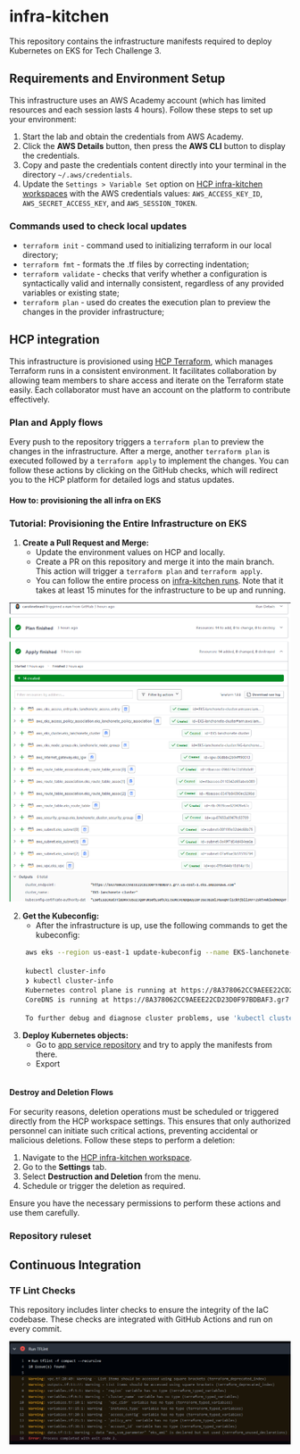 # infra-kitchen

This repository contains the infrastructure manifests required to deploy Kubernetes on EKS for Tech Challenge 3.

## Requirements and Environment Setup

This infrastructure uses an AWS Academy account (which has limited resources and each session lasts 4 hours). Follow these steps to set up your environment:

1. Start the lab and obtain the credentials from AWS Academy.
2. Click the **AWS Details** button, then press the **AWS CLI** button to display the credentials.
3. Copy and paste the credentials content directly into your terminal in the directory `~/.aws/credentials`.
4. Update the `Settings > Variable Set` option on [HCP infra-kitchen workspaces](https://app.terraform.io/app/tc_fiap/workspaces) with the AWS credentials values: `AWS_ACCESS_KEY_ID`, `AWS_SECRET_ACCESS_KEY`, and `AWS_SESSION_TOKEN`.

### Commands used to check local updates

- `terraform init` - command used to initializing terraform in our local directory;
- `terraform fmt` - formats the .tf files by correcting indentation;
- `terraform validate` - checks that verify whether a configuration is syntactically valid and internally consistent, regardless of any provided variables or existing state;
- `terraform plan` - used do creates the execution plan to preview the changes in the provider infrastructure;

## HCP integration

This infrastructure is provisioned using [HCP Terraform](https://developer.hashicorp.com/terraform/cloud-docs), which manages Terraform runs in a consistent environment. It facilitates collaboration by allowing team members to share access and iterate on the Terraform state easily. Each collaborator must have an account on the platform to contribute effectively.

### Plan and Apply flows

Every push to the repository triggers a `terraform plan` to preview the changes in the infrastructure. After a merge, another `terraform plan` is executed followed by a `terraform apply` to implement the changes. You can follow these actions by clicking on the GitHub checks, which will redirect you to the HCP platform for detailed logs and status updates.

#### How to: provisioning the all infra on EKS

### Tutorial: Provisioning the Entire Infrastructure on EKS

1. **Create a Pull Request and Merge:**
    - Update the environment values on HCP and locally.
    - Create a PR on this repository and merge it into the main branch. This action will trigger a `terraform plan` and `terraform apply`.
    - You can follow the entire process on [infra-kitchen runs](https://app.terraform.io/app/tc_fiap/workspaces/infra-kitchen/runs). Note that it takes at least 15 minutes for the infrastructure to be up and running.

![alt text](/docs/images/hcp-run.png)

2. **Get the Kubeconfig:**
    - After the infrastructure is up, use the following commands to get the kubeconfig:

```bash
    aws eks --region us-east-1 update-kubeconfig --name EKS-lanchonete-cluster

    kubectl cluster-info
    ❯ kubectl cluster-info
    Kubernetes control plane is running at https://8A378062CC9AEEE22CD23D0F97BDBAF3.gr7.us-east-1.eks.amazonaws.com
    CoreDNS is running at https://8A378062CC9AEEE22CD23D0F97BDBAF3.gr7.us-east-1.eks.amazonaws.com/api/v1/namespaces/kube-system/services/kube-dns:dns/proxy

    To further debug and diagnose cluster problems, use 'kubectl cluster-info dump'.
```
3. **Deploy Kubernetes objects:**
    - Go to [app service repository](https://github.com/software-architecture-fiap/tech-challenge) and try to apply the manifests from there.
    - Export 
    ```
    ```


#### Destroy and Deletion Flows

For security reasons, deletion operations must be scheduled or triggered directly from the HCP workspace settings. This ensures that only authorized personnel can initiate such critical actions, preventing accidental or malicious deletions. Follow these steps to perform a deletion:

1. Navigate to the [HCP infra-kitchen workspace](https://app.terraform.io/app/tc_fiap/workspaces).
2. Go to the **Settings** tab.
3. Select **Destruction and Deletion** from the menu.
4. Schedule or trigger the deletion as required.

Ensure you have the necessary permissions to perform these actions and use them carefully.

### Repository ruleset

<!-- TODO -->

## Continuous Integration
### TF Lint Checks

This repository includes linter checks to ensure the integrity of the IaC codebase. These checks are integrated with GitHub Actions and run on every commit.

![alt text](/docs/images/tflint.png)